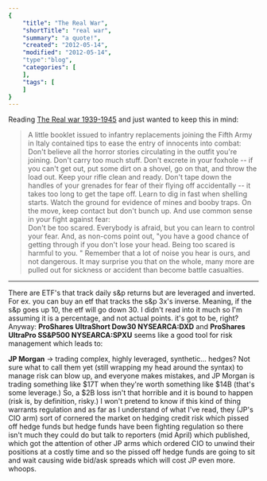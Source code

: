 ```yaml
---
{
    "title": "The Real War",
    "shortTitle": "real war",
    "summary": "a quote!",
    "created": "2012-05-14",
    "modified": "2012-05-14",
    "type":"blog",
    "categories": [
    ],
    "tags": [
    ]
}
---
```

Reading [The Real war
1939-1945](http://www.theatlantic.com/past/docs/unbound/bookauth/battle/fussell.htm)
and just wanted to keep this in mind:

> A little booklet issued to infantry replacements joining the Fifth
> Army in Italy contained tips to ease the entry of innocents into
> combat: Don't believe all the horror stories circulating in the outfit
> you're joining. Don't carry too much stuff. Don't excrete in your
> foxhole -- if you can't get out, put some dirt on a shovel, go on
> that, and throw the load out. Keep your rifle clean and ready. Don't
> tape down the handles of your grenades for fear of their flying off
> accidentally -- it takes too long to get the tape off. Learn to dig in
> fast when shelling starts. Watch the ground for evidence of mines and
> booby traps. On the move, keep contact but don't bunch up. And use
> common sense in your fight against fear: \
>  Don't be too scared. Everybody is afraid, but you can learn to
> control your fear. And, as non-coms point out, "you have a good chance
> of getting through if you don't lose your head. Being too scared is
> harmful to you. " Remember that a lot of noise you hear is ours, and
> not dangerous. It may surprise you that on the whole, many more are
> pulled out for sickness or accident than become battle casualties.

****

There are ETF's that track daily s&p returns but are leveraged and
inverted. For ex. you can buy an etf that tracks the s&p 3x's inverse.
Meaning, if the s&p goes up 10, the etf will go down 30. I didn't read
into it much so I'm assuming it is a percentage, and not actual points.
it's got to be, right? Anyway: **ProShares UltraShort Dow30
NYSEARCA:DXD** and **ProShares UltraPro SS&P500 NYSEARCA:SPXU** seems
like a good tool for risk management which leads to:

**JP Morgan** -\> trading complex, highly leveraged, synthetic...
hedges? Not sure what to call them yet (still wrapping my head around
the syntax) to manage risk can blow up, and everyone makes mistakes, and
JP Morgan is trading something like \$17T when they're worth something
like \$14B (that's some leverage.) So, a \$2B loss isn't that horrible
and it is bound to happen (risk is, by definition, risky.) I won't
pretend to know if this kind of thing warrants regulation and as far as
I understand of what I've read, they (JP's CIO arm) sort of cornered the
market on hedging credit risk which pissed off hedge funds but hedge
funds have been fighting regulation so there isn't much they could do
but talk to reporters (mid April) which published, which got the
attention of other JP arms which ordered CIO to unwind their positions
at a costly time and so the pissed off hedge funds are going to sit and
wait causing wide bid/ask spreads which will cost JP even more. whoops.
